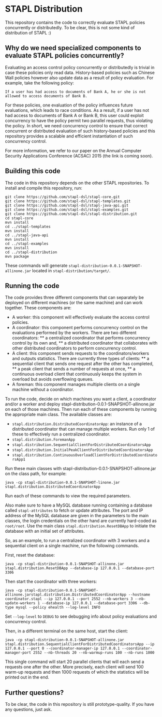 # STAPL Distribution

This repository contains the code to correctly evaluate STAPL policies concurrently or distributedly. To be clear, this is not some kind of distribution of STAPL :)

## Why do we need specialized components to evaluate STAPL policies concurrently?

Evaluating an access control policy concurrently or distributedly is trivial in case these policies only read data. History-based policies such as Chinese Wall policies however also update data as a result of policy evaluation. For example, take the following policy:

```
If a user has had access to documents of Bank A, he or she is not allowed to access documents of Bank B.
```

For these policies, one evaluation of the policy influences future evaluations, which leads to race conditions. As a result, if a user has not had access to documents of Bank A or Bank B, this user could exploit concurrency to have the policy permit two parallel requests, thus violating the policy. In short, we need concurrency control to ensure that correct concurrent or distributed evaluation of such history-based policies and this repository provides a scalable and efficient instantiation of such concurrency control.

For more information, we refer to our paper on the Annual Computer Security Applications Conference (ACSAC) 2015 (the link is coming soon).

## Building this code

The code in this repository depends on the other STAPL repositories. To install and compile this repository, run:

```
git clone https://github.com/stapl-dsl/stapl-core.git
git clone https://github.com/stapl-dsl/stapl-templates.git
git clone https://github.com/stapl-dsl/stapl-java-api.git
git clone https://github.com/stapl-dsl/stapl-examples.git
git clone https://github.com/stapl-dsl/stapl-distribution.git
cd stapl-core
mvn install
cd ../stapl-templates
mvn install
cd ../stapl-java-api
mvn install
cd ../stapl-examples
mvn install
cd ../stapl-distribution
mvn package
```

These commands will generate `stapl-distribution-0.0.1-SNAPSHOT-allinone.jar` located in `stapl-distribution/target/`.

## Running the code

The code provides three different components that can separately be deployed on different machines (or the same machine) and can work together. These components are:

* A worker: this component will effectively evaluate the access control policies.
* A coordinator: this component performs concurrency control on the evaluations performed by the workers. There are two different coordinators: 
** a centralized coordinator that performs concurrency control by its own and,
** a distributed coordinator that collaborates with other distributed coordinators to perform concurrency control.
* A client: this component sends requests to the coordinators/workers and outputs statistics. There are currently three types of clients: 
** a sequential client that sends one request after the other has completed,
** a peak client that sends a number of requests at once,
** a continuous overload client that continuously keeps the system in overload but avoids overflowing queues.
* A foreman: this component manages multiple clients on a single machine without a coordinator.

To run the code, decide on which machines you want a client, a coordinator and/or a worker and deploy stapl-distribution-0.0.1-SNAPSHOT-allinone.jar on each of those machines. Then run each of these components by running the appropriate main class. The available classes are:

* `stapl.distribution.DistributedCoordinatorApp`: an instance of a distributed coordinator that can manage multiple workers. Run only 1 of these to effectively run a centralized coordinator.
* `stapl.distribution.ForemanApp`
* `stapl.distribution.SequentialClientForDistributedCoordinatorsApp`
* `stapl.distribution.InitialPeakClientForDistributedCoordinatorsApp`
* `stapl.distribution.ContinuousOverloadClientForDistributedCoordinatorsApp1`

Run these main classes with stapl-distribution-0.0.1-SNAPSHOT-allinone.jar on the class path, for example:

```
java -cp stapl-distribution-0.0.1-SNAPSHOT-linone.jar stapl.distribution.DistributedCoordinatorApp
```

Run each of these commands to view the required parameters.

Also make sure to have a MySQL database running containing a database called `stapl-attributes` to fetch or update attributes. The port and IP address of the MySQL database are given in the parameters to the main classes, the login credentials on the other hand are currently hard-coded as `root/root`. Use the main class `stapl.distribution.ResetDBApp` to initiate the database with an initial set of attributes.

So, as an example, to run a centralized coordinator with 3 workers and a sequential client on a single machine, run the following commands. 

First, reset the database:

```
java -cp stapl-distribution-0.0.1-SNAPSHOT-allinone.jar stapl.distribution.ResetDBApp --database-ip 127.0.0.1 --database-port 3306
```

Then start the coordinator with three workers:

```
java -cp stapl-distribution-0.0.1-SNAPSHOT-allinone.jarstapl.distribution.DistributedCoordinatorApp --hostname coordinator.stapl --ip 127.0.0.1 --port 2552 --nb-workers 3 --nb-update-workers 1 --database-ip 127.0.0.1 --database-port 3306 --db-type mysql --policy ehealth --log-level INFO
```

Set `--log-level` to `DEBUG` to see debugging info about policy evaluations and concurrency control.

Then, in a different terminal on the same host, start the client:

```
java -cp stapl-distribution-0.0.1-SNAPSHOT-allinone.jar stapl.distribution.SequentialClientForDistributedCoordinatorsApp --ip 127.0.0.1 --port 0 --coordinator-manager-ip 127.0.0.1 --coordinator-manager-port 2552 --nb-threads 20 --nb-warmup-runs 100 --nb-runs 1000
```

This single command will start 20 parallel clients that will each send a requests one after the other. More precisely, each client will send 100 warm-up requests and then 1000 requests of which the statistics will be printed out in the end.

## Further questions?

To be clear, the code in this repository is still prototype-quality. If you have any questions, just ask.
